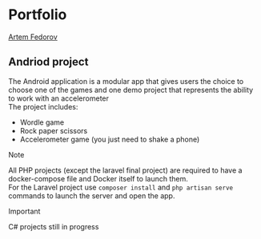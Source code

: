 # Portfolio 
[Artem Fedorov](https://www.linkedin.com/in/artem-fedorov-52a975249) <br>

## Andriod project
The Android application is a modular app that gives users the choice to choose one of the games and one demo project that represents the ability to work with an accelerometer<br>
The project includes: 
* Wordle game
* Rock paper scissors
* Accelerometer game (you just need to shake a phone)

>[!NOTE]
>All PHP projects (except the laravel final project) are required to have a docker-compose file and Docker itself to launch them.<br>
>For the Laravel project use `composer install` and `php artisan serve` commands to launch the server and open the app. 



>[!IMPORTANT]
>C# projects still in progress 
